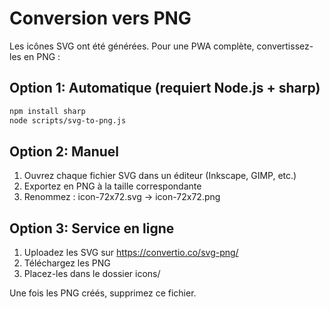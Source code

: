 # Conversion vers PNG

Les icônes SVG ont été générées. Pour une PWA complète, convertissez-les en PNG :

## Option 1: Automatique (requiert Node.js + sharp)
```bash
npm install sharp
node scripts/svg-to-png.js
```

## Option 2: Manuel
1. Ouvrez chaque fichier SVG dans un éditeur (Inkscape, GIMP, etc.)
2. Exportez en PNG à la taille correspondante
3. Renommez : icon-72x72.svg → icon-72x72.png

## Option 3: Service en ligne
1. Uploadez les SVG sur https://convertio.co/svg-png/
2. Téléchargez les PNG
3. Placez-les dans le dossier icons/

Une fois les PNG créés, supprimez ce fichier.

